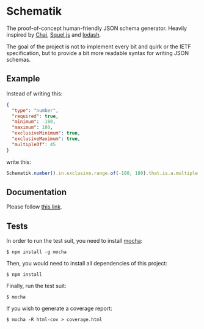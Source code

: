 # Schematik
The proof-of-concept human-friendly JSON schema generator. Heavily inspired by
[Chai](http://chaijs.com/), [Squel.js](https://hiddentao.github.io/squel/)
and [lodash](https://lodash.com/).

The goal of the project is not to implement every bit and quirk or the IETF
specification, but to provide a bit more readable syntax for writing JSON
schemas.

## Example
Instead of writing this:
```json
{
  "type": "number",
  "required": true,
  "minimum": -180,
  "maximum": 180,
  "exclusiveMinimum": true,
  "exclusiveMaximum": true,
  "multipleOf": 45
}
```
write this:
```js
Schematik.number().in.exclusive.range.of(-180, 180).that.is.a.multiple.of(45)
```

## Documentation
Please follow [this link](docs/index.md).

## Tests
In order to run the test suit, you need to install [mocha](http://mochajs.org/):
```
$ npm install -g mocha
```

Then, you would need to install all dependencies of this project:
```
$ npm install
```

Finally, run the test suit:
```
$ mocha
```

If you wish to generate a coverage report:
```
$ mocha -R html-cov > coverage.html
```
